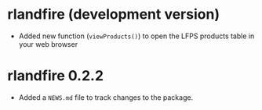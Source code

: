 # rlandfire (development version)

-   Added new function (`viewProducts()`) to open the LFPS products table in your web browser

# rlandfire 0.2.2

-   Added a `NEWS.md` file to track changes to the package.
